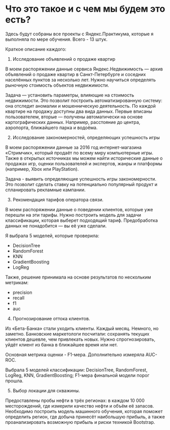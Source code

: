 # Что это такое и с чем мы будем это есть?

Здесь будут собраны все проекты с Яндекс.Практикума, которые я выполняла по мере обучения. Всего - 13 штук.

Краткое описание каждого:

1. Исследование объявлений о продаже квартир

В моем распоряжении данные сервиса Яндекс.Недвижимость — архив объявлений о продаже квартир в Санкт-Петербурге и соседних населённых пунктов за несколько лет. Нужно научиться определять рыночную стоимость объектов недвижимости.

Задача — установить параметры, влияющие на стоимость недвижимости. Это позволит построить автоматизированную систему: она отследит аномалии и мошенническую деятельность. По каждой квартире на продажу доступны два вида данных. Первые вписаны пользователем, вторые — получены автоматически на основе картографических данных. Например, расстояние до центра, аэропорта, ближайшего парка и водоёма.

2. Исследование закономерностей, определяющих успешность игры

В моем распоряжении данные за 2016 год интернет-магазина «Стримчик», который продаёт по всему миру компьютерные игры. Также в открытых источниках мы можем найти исторические данные о продажах игр, оценки пользователей и экспертов, жанры и платформы (например, Xbox или PlayStation).

Задача - выявить определяющие успешность игры закономерности. Это позволит сделать ставку на потенциально популярный продукт и спланировать рекламные кампании.

3. Рекомендация тарифов оператора связи.

В моем распоряжении данные о поведении клиентов, которые уже перешли на эти тарифы. Нужно построить модель для задачи классификации, которая выберет подходящий тариф. Предобработка данных не понадобится — вы её уже сделали.

Я выбрала 5 моделей, которые проверила: 
- DecisionTree
- RandomForest
- KNN
- GradientBoosting
- LogReg
  
Также, решение принимала на основе результатов по нескольким метрикам:
- precision
- recall
- f1
- auc

4. Прогнозирование оттока клиентов.

Из «Бета-Банка» стали уходить клиенты. Каждый месяц. Немного, но заметно. Банковские маркетологи посчитали: сохранять текущих клиентов дешевле, чем привлекать новых. Нужно спрогнозировать, уйдёт клиент из банка в ближайшее время или нет. 

Основная метрика оценки - F1-мера. Дополнительно измеряла AUC-ROC.

Выбрала 5 моделей классификации: DecisionTree, RandomForest, LogReg, KNN, GradientBoosting; F1-мера финальной модели порог прошла.

5. Выбор локации для скважины.

Предоставлены пробы нефти в трёх регионах: в каждом 10 000 месторождений, где измерили качество нефти и объём её запасов. Необходимо построить модель машинного обучения, которая поможет определить регион, где добыча принесёт наибольшую прибыль, а также проанализировать возможную прибыль и риски техникой Bootstrap.
